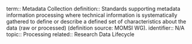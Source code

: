 term:: Metadata Collection
definition:: Standards supporting metadata information processing where technical information is systematically gathered to define or describe a defined set of characteristics about the data (raw or processed) (definition source: MOMSI WG).
identifier:: N/A
topic:: Processing
related:: Research Data Lifecycle